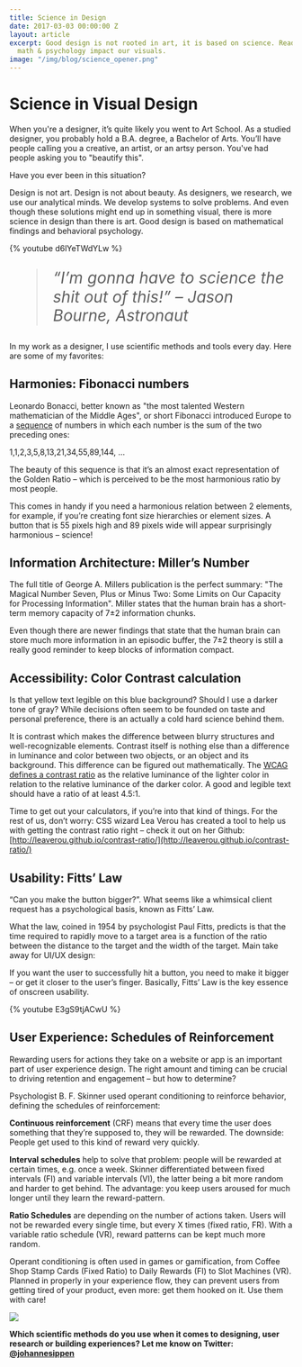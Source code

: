 ```yaml
---
title: Science in Design
date: 2017-03-03 00:00:00 Z
layout: article
excerpt: Good design is not rooted in art, it is based on science. Read about how
  math & psychology impact our visuals.
image: "/img/blog/science_opener.png"
---
```


# Science in Visual Design

<style>
  blockquote {
    font-size: 200%;
    line-height: 120%;
    font-style: italic;
  }
</style>


When you're a designer, it’s quite likely you went to Art School. As a studied designer, you probably hold a B.A. degree, a Bachelor of Arts. You’ll have people calling you a creative, an artist, or an artsy person. You've had people asking you to "beautify this".

Have you ever been in this situation?

Design is not art. Design is not about beauty. As designers, we research, we use our analytical minds. We develop systems to solve problems. And even though these solutions might end up in something visual, there is more science in design than there is art. Good design is based on mathematical findings and behavioral psychology.

{% youtube d6lYeTWdYLw %}

> “I’m gonna have to science the shit out of this!” – Jason Bourne, Astronaut

In my work as a designer, I use scientific methods and tools every day. Here are some of my favorites:

## Harmonies: Fibonacci numbers

Leonardo Bonacci, better known as "the most talented Western mathematician of the Middle Ages", or short Fibonacci introduced Europe to a [sequence](https://3.7designs.co/blog/2010/10/how-to-design-using-the-fibonacci-sequence/) of numbers in which each number is the sum of the two preceding ones:

1,1,2,3,5,8,13,21,34,55,89,144, …

The beauty of this sequence is that it’s an almost exact representation of the Golden Ratio – which is perceived to be the most harmonious ratio by most people.

This comes in handy if you need a harmonious relation between 2 elements, for example, if you’re creating font size hierarchies or element sizes. A button that is 55 pixels high and 89 pixels wide will appear surprisingly harmonious – science!

## Information Architecture: Miller’s Number

The full title of George A. Millers publication is the perfect summary: "The Magical Number Seven, Plus or Minus Two: Some Limits on Our Capacity for Processing Information". Miller states that the human brain has a short-term memory capacity of 7±2 information chunks.

Even though there are newer findings that state that the human brain can store much more information in an episodic buffer, the 7±2 theory is still a really good reminder to keep blocks of information compact.

## Accessibility: Color Contrast calculation

Is that yellow text legible on this blue background? Should I use a darker tone of gray? While decisions often seem to be founded on taste and personal preference, there is an actually a cold hard science behind them.

It is contrast which makes the difference between blurry structures and well-recognizable elements. Contrast itself is nothing else than a difference in luminance and color between two objects, or an object and its background. This difference can be figured out mathematically. The [WCAG defines a contrast ratio](https://www.w3.org/TR/WCAG/#contrast-ratiodef) as the relative luminance of the lighter color in relation to the relative luminance of the darker color. A good and legible text should have a ratio of at least 4.5:1. 

Time to get out your calculators, if you’re into that kind of things. For the rest of us, don’t worry: CSS wizard Lea Verou has created a tool to help us with getting the contrast ratio right – check it out on her Github: [http://leaverou.github.io/contrast-ratio/](http://leaverou.github.io/contrast-ratio/)

## Usability: Fitts’ Law

“Can you make the button bigger?”. What seems like a whimsical client request has a psychological basis, known as Fitts’ Law.

What the law, coined in 1954 by psychologist Paul Fitts, predicts is that the time required to rapidly move to a target area is a function of the ratio between the distance to the target and the width of the target. Main take away for UI/UX design:

If you want the user to successfully hit a button, you need to make it bigger – or get it closer to the user’s finger. Basically, Fitts’ Law is the key essence of onscreen usability.

{% youtube E3gS9tjACwU %}

## User Experience: Schedules of Reinforcement

Rewarding users for actions they take on a website or app is an important part of user experience design. The right amount and timing can be crucial to driving retention and engagement – but how to determine?

Psychologist B. F. Skinner used operant conditioning to reinforce behavior, defining the schedules of reinforcement:

**Continuous reinforcement** (CRF) means that every time the user does something that they’re supposed to, they will be rewarded. The downside: People get used to this kind of reward very quickly.

**Interval schedules** help to solve that problem: people will be rewarded at certain times, e.g. once a week. Skinner differentiated between fixed intervals (FI) and variable intervals (VI), the latter being a bit more random and harder to get behind. The advantage: you keep users aroused for much longer until they learn the reward-pattern.

**Ratio Schedules** are depending on the number of actions taken. Users will not be rewarded every single time, but every X times (fixed ratio, FR). With a variable ratio schedule (VR), reward patterns can be kept much more random.

Operant conditioning is often used in games or gamification, from Coffee Shop Stamp Cards (Fixed Ratio) to Daily Rewards (FI) to Slot Machines (VR). Planned in properly in your experience flow, they can prevent users from getting tired of your product, even more: get them hooked on it. Use them with care!

![](https://imgs.xkcd.com/comics/science.jpg)

**Which scientific methods do you use when it comes to designing, user research or building experiences? Let me know on Twitter: [@johannesippen](http://twitter.com/johannesippen/)**